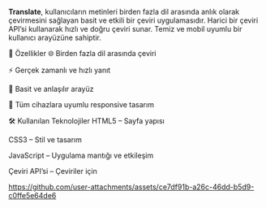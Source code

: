 **Translate**, kullanıcıların metinleri birden fazla dil arasında anlık olarak çevirmesini sağlayan basit ve etkili bir çeviri uygulamasıdır. Harici bir çeviri API’si kullanarak hızlı ve doğru çeviri sunar. Temiz ve mobil uyumlu bir kullanıcı arayüzüne sahiptir.

🚀 Özellikler
🌐 Birden fazla dil arasında çeviri

⚡ Gerçek zamanlı ve hızlı yanıt

🧼 Basit ve anlaşılır arayüz

📱 Tüm cihazlara uyumlu responsive tasarım

🛠️ Kullanılan Teknolojiler
HTML5 – Sayfa yapısı

CSS3 – Stil ve tasarım

JavaScript – Uygulama mantığı ve etkileşim

Çeviri API’si – Çeviriler için 

https://github.com/user-attachments/assets/ce7df91b-a26c-46dd-b5d9-c0ffe5e64de6

